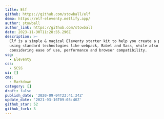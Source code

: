 ```yaml
---
title: Elf
github: https://github.com/stowball/elf
demo: https://elf-eleventy.netlify.app/
author: stowball
author_link: https://github.com/stowball
date: 2023-11-30T11:28:55.296Z
description: >-
  Elf is a simple & magical Eleventy starter kit to help you create a project
  using standard technologies like webpack, Babel and Sass, while also
  considering ease of use, performance and browser compatibility.
ssg:
  - Eleventy
css:
  - SCSS
ui: []
cms:
  - Markdown
category: []
draft: false
publish_date: '2020-09-04T23:41:34Z'
update_date: '2021-03-16T09:05:40Z'
github_star: 52
github_fork: 3
---
```

